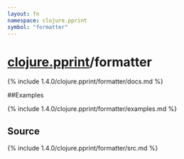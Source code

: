 ```yaml
---
layout: fn
namespace: clojure.pprint
symbol: "formatter"
---
```


# [clojure.pprint](../)/formatter

{% include 1.4.0/clojure.pprint/formatter/docs.md %}

##Examples

{% include 1.4.0/clojure.pprint/formatter/examples.md %}
## Source
{% include 1.4.0/clojure.pprint/formatter/src.md %}

